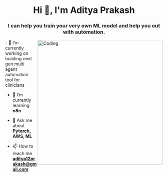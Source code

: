 <h1 align="center">Hi 👋, I'm Aditya Prakash</h1>
<h3 align="center">I can help you train your very own ML model and help you out with automation.</h3>
<img align="right" alt="Coding" width="400" src="https://www.simplilearn.com/ice9/free_resources_article_thumb/Deep-Learning-vs-Machine-Learning.jpg">
- 🔭 I’m currently working on building next gen multi agent automation tool for clinicians

- 🌱 I’m currently learning **n8n**

- 💬 Ask me about **Pytorch, AWS, ML**

- 📫 How to reach me **aditya12prakash@gmail.com**



